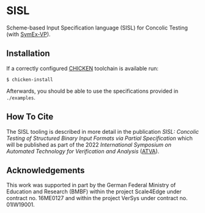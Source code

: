# SISL

Scheme-based Input Specification language (SISL) for Concolic Testing (with [SymEx-VP](https://github.com/agra-uni-bremen/symex-vp)).

## Installation

If a correctly configured [CHICKEN](https://call-cc.org) toolchain is available run:

    $ chicken-install

Afterwards, you should be able to use the specifications provided in `./examples`.

## How To Cite

The SISL tooling is described in more detail in the publication *SISL:
Concolic Testing of Structured Binary Input Formats via Partial
Specification* which will be published as part of the 2022 *International
Symposium on Automated Technology for Verification and Analysis*
([ATVA](http://atva-conference.org/2022/)).

## Acknowledgements

This work was supported in part by the German Federal Ministry of
Education and Research (BMBF) within the project Scale4Edge under
contract no. 16ME0127 and within the project VerSys under contract
no. 01IW19001.
